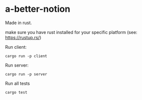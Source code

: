 # a-better-notion


Made in rust.

make sure you have rust installed for your specific platform (see: https://rustup.rs/)

Run client:
```
cargo run -p client
```
Run server:
```
cargo run -p server
```
Run all tests
```
cargo test
```
